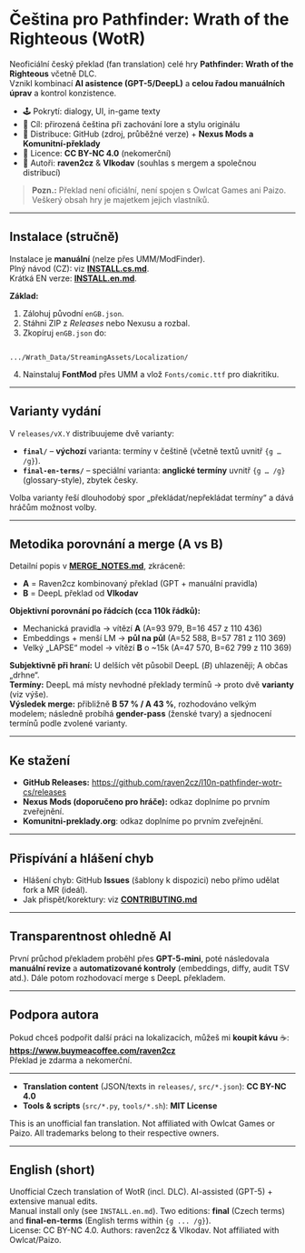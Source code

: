 # Čeština pro Pathfinder: Wrath of the Righteous (WotR)

Neoficiální český překlad (fan translation) celé hry **Pathfinder: Wrath of the Righteous** včetně DLC.  
Vznikl kombinací **AI asistence (GPT-5/DeepL)** a **celou řadou manuálních úprav** a kontrol konzistence.

- 🕹 Pokrytí: dialogy, UI, in-game texty
- 🎯 Cíl: přirozená čeština při zachování lore a stylu originálu
- 💾 Distribuce: GitHub (zdroj, průběžné verze) + **Nexus Mods a Komunitní-překlady**
- 📄 Licence: **CC BY-NC 4.0** (nekomerční)
- 👥 Autoři: **raven2cz** & **Vlkodav** (souhlas s mergem a společnou distribucí)

> **Pozn.:** Překlad není oficiální, není spojen s Owlcat Games ani Paizo. Veškerý obsah hry je majetkem jejich vlastníků.

---

## Instalace (stručně)
Instalace je **manuální** (nelze přes UMM/ModFinder).  
Plný návod (CZ): viz **[INSTALL.cs.md](./INSTALL.cs.md)**.  
Krátká EN verze: **[INSTALL.en.md](./INSTALL.en.md)**.

**Základ:**
1) Zálohuj původní `enGB.json`.  
2) Stáhni ZIP z *Releases* nebo Nexusu a rozbal.  
3) Zkopíruj `enGB.json` do:
```

.../Wrath_Data/StreamingAssets/Localization/

```
4) Nainstaluj **FontMod** přes UMM a vlož `Fonts/comic.ttf` pro diakritiku.

---

## Varianty vydání
V `releases/vX.Y` distribuujeme dvě varianty:

- **`final/`** – **výchozí** varianta: termíny v češtině (včetně textů uvnitř `{g … /g}`).  
- **`final-en-terms/`** – speciální varianta: **anglické termíny** uvnitř `{g … /g}` (glossary-style), zbytek česky.

Volba varianty řeší dlouhodobý spor „překládat/nepřekládat termíny“ a dává hráčům možnost volby.

---

## Metodika porovnání a merge (A vs B)
Detailní popis v **[MERGE_NOTES.md](./MERGE_NOTES.md)**, zkráceně:

- **A** = Raven2cz kombinovaný překlad (GPT + manuální pravidla)  
- **B** = DeepL překlad od **Vlkodav**

**Objektivní porovnání po řádcích (cca 110k řádků):**
- Mechanická pravidla → vítězí **A** (A=93 979, B=16 457 z 110 436)
- Embeddings + menší LM → **půl na půl** (A=52 588, B=57 781 z 110 369)
- Velký „LAPSE“ model → vítězí **B** o ~15k (A=47 570, B=62 799 z 110 369)

**Subjektivně při hraní:** U delších vět působil DeepL (*B*) uhlazeněji; A občas „drhne“.  
**Termíny:** DeepL má místy nevhodné překlady termínů → proto dvě **varianty** (viz výše).  
**Výsledek merge:** přibližně **B 57 % / A 43 %**, rozhodováno velkým modelem; následně probíhá **gender-pass** (ženské tvary) a sjednocení termínů podle zvolené varianty.

---

## Ke stažení
- **GitHub Releases:** https://github.com/raven2cz/l10n-pathfinder-wotr-cs/releases
- **Nexus Mods (doporučeno pro hráče):** odkaz doplníme po prvním zveřejnění.
- **Komunitni-preklady.org**: odkaz doplníme po prvním zveřejnění.

---

## Přispívání a hlášení chyb
- Hlášení chyb: GitHub **Issues** (šablony k dispozici) nebo přímo udělat fork a MR (ideál).
- Jak přispět/korektury: viz **[CONTRIBUTING.md](./CONTRIBUTING.md)**

---

## Transparentnost ohledně AI
První průchod překladem proběhl přes **GPT-5-mini**, poté následovala **manuální revize** a **automatizované kontroly** (embeddings, diffy, audit TSV atd.). Dále potom rozhodovací merge s DeepL překladem.

---

## Podpora autora
Pokud chceš podpořit další práci na lokalizacích, můžeš mi **koupit kávu** ☕:  
**https://www.buymeacoffee.com/raven2cz**  
Překlad je zdarma a nekomerční.

---

- **Translation content** (JSON/texts in `releases/`, `src/*.json`): **CC BY-NC 4.0**
- **Tools & scripts** (`src/*.py`, `tools/*.sh`): **MIT License**

This is an unofficial fan translation. Not affiliated with Owlcat Games or Paizo. All trademarks belong to their respective owners.

---

## English (short)
Unofficial Czech translation of WotR (incl. DLC). AI-assisted (GPT-5) + extensive manual edits.  
Manual install only (see `INSTALL.en.md`). Two editions: **final** (Czech terms) and **final-en-terms** (English terms within `{g ... /g}`).  
License: CC BY-NC 4.0. Authors: raven2cz & Vlkodav. Not affiliated with Owlcat/Paizo.


